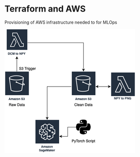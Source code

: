 # Terraform and AWS

Provisioning of AWS infrastructure needed to for MLOps

![Architecture Diagram](arch.png)